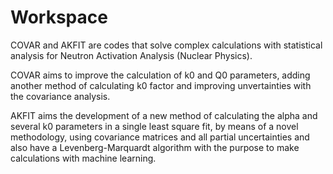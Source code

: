 # Workspace
COVAR and AKFIT are codes that solve complex calculations with statistical analysis for Neutron Activation Analysis (Nuclear Physics).

COVAR aims to improve the calculation of k0 and Q0 parameters, adding another method of calculating k0 factor and improving unvertainties with the covariance analysis.

AKFIT aims the development of a new method of calculating the alpha and several k0 parameters in a single least square fit, by means of a novel methodology, using covariance matrices and all partial uncertainties and also have a Levenberg-Marquardt algorithm with the purpose to make calculations with machine learning. 
